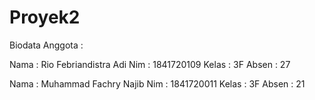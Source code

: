# Proyek2
Biodata Anggota :

Nama : Rio Febriandistra Adi
Nim : 1841720109
Kelas : 3F
Absen : 27

Nama : Muhammad Fachry Najib
Nim : 1841720011
Kelas : 3F
Absen : 21
